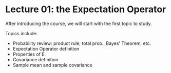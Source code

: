 # Lecture 01: the Expectation Operator

After introducing the course, we will start with the first topic to study.

Topics include:

 * Probability review: product rule, total prob., Bayes' Theorem, etc.
 * Expectation Operator definition
 * Properties of E.
 * Covariance definition
 * Sample mean and sample covariance


